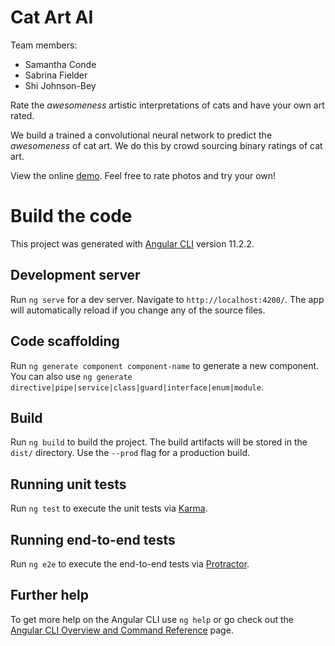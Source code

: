# Cat Art AI

Team members:

- Samantha Conde
- Sabrina Fielder
- Shi Johnson-Bey

Rate the *awesomeness* artistic interpretations of cats and have your own art rated.

We build a trained a convolutional neural network to predict the *awesomeness* of cat art. We do this by crowd sourcing binary ratings of cat art.

View the online [demo](https://cat-art-ai.web.app). Feel free to rate photos and try your own!

# Build the code

This project was generated with [Angular CLI](https://github.com/angular/angular-cli) version 11.2.2.

## Development server

Run `ng serve` for a dev server. Navigate to `http://localhost:4200/`. The app will automatically reload if you change any of the source files.

## Code scaffolding

Run `ng generate component component-name` to generate a new component. You can also use `ng generate directive|pipe|service|class|guard|interface|enum|module`.

## Build

Run `ng build` to build the project. The build artifacts will be stored in the `dist/` directory. Use the `--prod` flag for a production build.

## Running unit tests

Run `ng test` to execute the unit tests via [Karma](https://karma-runner.github.io).

## Running end-to-end tests

Run `ng e2e` to execute the end-to-end tests via [Protractor](http://www.protractortest.org/).

## Further help

To get more help on the Angular CLI use `ng help` or go check out the [Angular CLI Overview and Command Reference](https://angular.io/cli) page.

